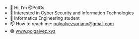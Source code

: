 - 👋 Hi, I’m @PolGs
- 👀 Interested in Cyber Security and Information Technologies
- 🌱 Informatics Engineering student
- 📫 How to reach me: polgalvezsoriano@gmail.com
- 🟢 www.polgalvez.xyz
